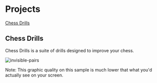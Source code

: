 # Projects

<a href="#chessdrills">Chess Drills</a>

## Chess Drills
<a name="chessdrills"></a>
Chess Drills is a suite of drills designed to improve your chess.

![invisible-pairs](https://github.com/heategn/site/blob/master/cdanimation.gif)

Note: This graphic quality on this sample is much lower that what you'd actually see on your screen.
